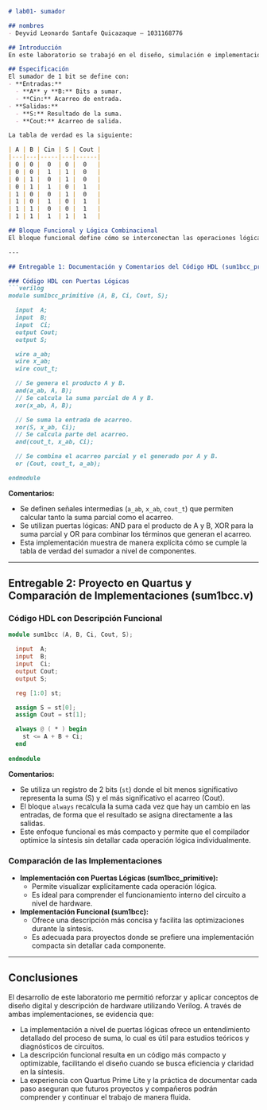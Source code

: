 ```markdown
# lab01- sumador

## nombres
- Deyvid Leonardo Santafe Quicazaque – 1031168776

## Introducción
En este laboratorio se trabajó en el diseño, simulación e implementación de un sumador completo de 1 bit utilizando Quartus Prime Lite. Se realizaron dos implementaciones en Verilog: una mediante la instanciación directa de puertas lógicas y otra a través de una descripción funcional. Este documento integra la documentación, comentarios, entregables, comparaciones y conclusiones en un solo archivo para facilitar la comprensión y continuidad del trabajo.

## Especificación
El sumador de 1 bit se define con:
- **Entradas:**
  - **A** y **B:** Bits a sumar.
  - **Cin:** Acarreo de entrada.
- **Salidas:**
  - **S:** Resultado de la suma.
  - **Cout:** Acarreo de salida.

La tabla de verdad es la siguiente:

| A | B | Cin | S | Cout |
|---|---|-----|---|------|
| 0 | 0 |  0  | 0 |  0   |
| 0 | 0 |  1  | 1 |  0   |
| 0 | 1 |  0  | 1 |  0   |
| 0 | 1 |  1  | 0 |  1   |
| 1 | 0 |  0  | 1 |  0   |
| 1 | 0 |  1  | 0 |  1   |
| 1 | 1 |  0  | 0 |  1   |
| 1 | 1 |  1  | 1 |  1   |

## Bloque Funcional y Lógica Combinacional
El bloque funcional define cómo se interconectan las operaciones lógicas para realizar la suma y gestionar el acarreo. En este laboratorio, se simplifica diciendo que se utilizan operaciones lógicas (como AND, OR y XOR) para combinar las entradas y obtener el resultado de manera inmediata, sin depender de información previa. Es decir, el circuito calcula el resultado en función de las entradas actuales.

---

## Entregable 1: Documentación y Comentarios del Código HDL (sum1bcc_primitive.v)

### Código HDL con Puertas Lógicas
```verilog
module sum1bcc_primitive (A, B, Ci, Cout, S);

  input  A;
  input  B;
  input  Ci;
  output Cout;
  output S;

  wire a_ab;
  wire x_ab;
  wire cout_t;

  // Se genera el producto A y B.
  and(a_ab, A, B);
  // Se calcula la suma parcial de A y B.
  xor(x_ab, A, B);

  // Se suma la entrada de acarreo.
  xor(S, x_ab, Ci);
  // Se calcula parte del acarreo.
  and(cout_t, x_ab, Ci);

  // Se combina el acarreo parcial y el generado por A y B.
  or (Cout, cout_t, a_ab);

endmodule
```

**Comentarios:**  
- Se definen señales intermedias (`a_ab`, `x_ab`, `cout_t`) que permiten calcular tanto la suma parcial como el acarreo.  
- Se utilizan puertas lógicas: AND para el producto de A y B, XOR para la suma parcial y OR para combinar los términos que generan el acarreo.  
- Esta implementación muestra de manera explícita cómo se cumple la tabla de verdad del sumador a nivel de componentes.

---

## Entregable 2: Proyecto en Quartus y Comparación de Implementaciones (sum1bcc.v)

### Código HDL con Descripción Funcional
```verilog
module sum1bcc (A, B, Ci, Cout, S);

  input  A;
  input  B;
  input  Ci;
  output Cout;
  output S;

  reg [1:0] st;

  assign S = st[0];
  assign Cout = st[1];

  always @ ( * ) begin
    st <= A + B + Ci;
  end
  
endmodule
```

**Comentarios:**  
- Se utiliza un registro de 2 bits (`st`) donde el bit menos significativo representa la suma (S) y el más significativo el acarreo (Cout).  
- El bloque `always` recalcula la suma cada vez que hay un cambio en las entradas, de forma que el resultado se asigna directamente a las salidas.  
- Este enfoque funcional es más compacto y permite que el compilador optimice la síntesis sin detallar cada operación lógica individualmente.

### Comparación de las Implementaciones
- **Implementación con Puertas Lógicas (sum1bcc_primitive):**  
  - Permite visualizar explícitamente cada operación lógica.  
  - Es ideal para comprender el funcionamiento interno del circuito a nivel de hardware.
- **Implementación Funcional (sum1bcc):**  
  - Ofrece una descripción más concisa y facilita las optimizaciones durante la síntesis.  
  - Es adecuada para proyectos donde se prefiere una implementación compacta sin detallar cada componente.

---

## Conclusiones
El desarrollo de este laboratorio me permitió reforzar y aplicar conceptos de diseño digital y descripción de hardware utilizando Verilog. A través de ambas implementaciones, se evidencia que:

- La implementación a nivel de puertas lógicas ofrece un entendimiento detallado del proceso de suma, lo cual es útil para estudios teóricos y diagnósticos de circuitos.
- La descripción funcional resulta en un código más compacto y optimizable, facilitando el diseño cuando se busca eficiencia y claridad en la síntesis.
- La experiencia con Quartus Prime Lite y la práctica de documentar cada paso aseguran que futuros proyectos y compañeros podrán comprender y continuar el trabajo de manera fluida.
